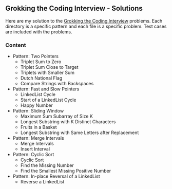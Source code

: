 ## Grokking the Coding Interview - Solutions
Here are my solution to the [Grokking the Coding Interview](https://www.designgurus.io/course/grokking-the-coding-interview) problems. Each directory is a specific pattern and each file is a specific problem. Test cases are included with the problems.

### Content
- Pattern: Two Pointers
    - Triplet Sum to Zero
    - Triplet Sum Close to Target
    - Triplets with Smaller Sum
    - Dutch National Flag
    - Compare Strings with Backspaces
- Pattern: Fast and Slow Pointers
    - LinkedList Cycle
    - Start of a LinkedList Cycle
    - Happy Number
- Pattern: Sliding Window
    - Maximum Sum Subarray of Size K
    - Longest Substring with K Distinct Characters
    - Fruits in a Basket
    - Longest Substring with Same Letters after Replacement
- Pattern: Merge Intervals
    - Merge Intervals
    - Insert Interval
- Pattern: Cyclic Sort
    - Cyclic Sort
    - Find the Missing Number
    - Find the Smallest Missing Positive Number
- Pattern: In-place Reversal of a LinkedList
    - Reverse a LinkedList
